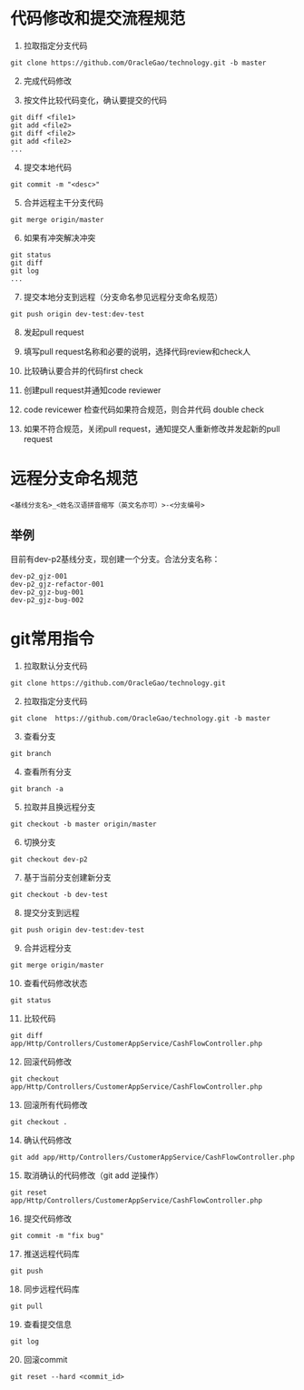 # 代码修改和提交流程规范
1. 拉取指定分支代码
```shell
git clone https://github.com/OracleGao/technology.git -b master
```

2. 完成代码修改

3. 按文件比较代码变化，确认要提交的代码
```shell
git diff <file1>
git add <file2>
git diff <file2>
git add <file2>
...
```

4. 提交本地代码
```shell
git commit -m "<desc>"
```

5. 合并远程主干分支代码
```shell
git merge origin/master
```

6. 如果有冲突解决冲突
```shell
git status
git diff
git log
...
```

7. 提交本地分支到远程（分支命名参见远程分支命名规范）
```shell
git push origin dev-test:dev-test 
```

8. 发起pull request
 1. 填写pull request名称和必要的说明，选择代码review和check人
 2. 比较确认要合并的代码first check
 3. 创建pull request并通知code reviewer

9. code revicewer 检查代码如果符合规范，则合并代码 double check

10. 如果不符合规范，关闭pull request，通知提交人重新修改并发起新的pull request

# 远程分支命名规范
```text
<基线分支名>_<姓名汉语拼音缩写（英文名亦可）>-<分支编号>
```
## 举例
目前有dev-p2基线分支，现创建一个分支。合法分支名称： 
```text
dev-p2_gjz-001
dev-p2_gjz-refactor-001
dev-p2_gjz-bug-001
dev-p2_gjz-bug-002
```

# git常用指令
1. 拉取默认分支代码
```shell
git clone https://github.com/OracleGao/technology.git
```

2. 拉取指定分支代码
```shell
git clone  https://github.com/OracleGao/technology.git -b master
```

3. 查看分支
```shell
git branch
```

4. 查看所有分支
```shell
git branch -a
```

5. 拉取并且换远程分支
```shell
git checkout -b master origin/master
```

6. 切换分支
```shell
git checkout dev-p2
```

7. 基于当前分支创建新分支
```shell
git checkout -b dev-test
```

8. 提交分支到远程
```shell
git push origin dev-test:dev-test 
```

9. 合并远程分支
```shell
git merge origin/master
```
10. 查看代码修改状态
```shell
git status
```

11. 比较代码
```shell
git diff app/Http/Controllers/CustomerAppService/CashFlowController.php
```

12. 回滚代码修改
```shell
git checkout app/Http/Controllers/CustomerAppService/CashFlowController.php
```

13. 回滚所有代码修改
```shell
git checkout .
```

14. 确认代码修改
```shell
git add app/Http/Controllers/CustomerAppService/CashFlowController.php
```

15. 取消确认的代码修改（git add 逆操作）
```shell
git reset app/Http/Controllers/CustomerAppService/CashFlowController.php
```

16. 提交代码修改
```shell
git commit -m "fix bug"
```

17. 推送远程代码库
```shell
git push
```

18. 同步远程代码库
```shell
git pull
```

19. 查看提交信息
```shell
git log
```

20. 回滚commit
```shell
git reset --hard <commit_id> 
```
